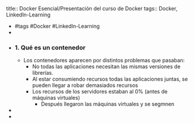 title:: Docker Esencial/Presentación del curso de Docker
tags:: Docker, LinkedIn-Learning

- #tags #Docker #LinkedIn-Learning
-
- ### 1. Qué es un contenedor
	- Los contenedores aparecen por distintos problemas que pasaban:
		- No todas las aplicaciones necesitan las mismas versiones de librerías.
		- Al estar consumiendo recursos todas las aplicaciones juntas, se pueden llegar a robar demasiados recursos
		- Los recursos de los servidores estaban al 0% (antes de máquinas virtuales)
			- Después llegaron las máquinas virtuales y se segmnen
-
-
